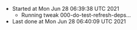   - Started at Mon Jun 28 06:39:38 UTC 2021
    - Running tweak 000-do-test-refresh-deps...
  - Last done at Mon Jun 28 06:40:09 UTC 2021
